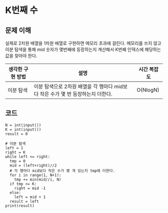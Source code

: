 # K번째 수

## 문제 이해
실제로 2차원 배열을 1차원 배열로 구현하면 메모리 초과에 걸린다. 메모리를 쓰지 않고 이분 탐색을 통해 mid 숫자가 몇번째에 등장하는지 계산해서 K번째 인덱스에 해당하는 값을 찾아야 한다. 

|생각한 구현 방법|설명|시간 복잡도|
|-|-|-|
|이분 탐색|이분 탐색으로 2차원 배열을 각 행마다 mid보다 작은 수가 몇 번 등장하는지 더한다.|O(NlogN)|

## 코드
```
N = int(input())
K = int(input())
result = 0

# 이분 탐색
left = 1
right = K
while left <= right:
  tmp = 0
  mid = (left+right)//2
  # 각 행마다 mid보다 작은 수가 몇 개 있는지 tmp에 더한다.
  for i in range(1, N+1):
    tmp += min(mid//i, N)
  if tmp >= K:
    right = mid -1
  else:
    left = mid + 1
  result = left
print(result)
```
